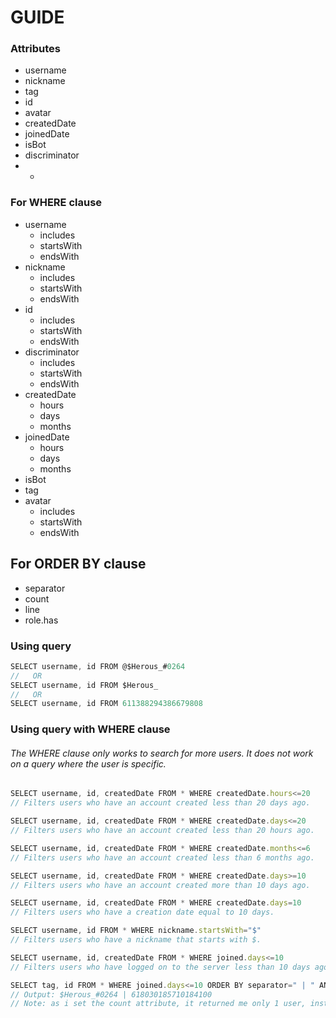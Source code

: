 # GUIDE

### Attributes
- username
- nickname
- tag
- id
- avatar
- createdDate
- joinedDate
- isBot
- discriminator
- *

### For WHERE clause
<ul>
<li>username<ul>
<li>includes</li>
<li>startsWith</li>
<li>endsWith</li>
</ul></li>
<li>nickname<ul>
<li>includes</li>
<li>startsWith</li>
<li>endsWith</li>
</ul></li>
<li>id<ul>
<li>includes</li>
<li>startsWith</li>
<li>endsWith</li>
</ul></li>
<li>discriminator<ul>
<li>includes</li>
<li>startsWith</li>
<li>endsWith</li>
</ul></li>
<li>createdDate<ul>
<li>hours</li>
<li>days</li>
<li>months</li>
</ul></li>
<li>joinedDate<ul>
<li>hours</li>
<li>days</li>
<li>months</li>
</ul></li>
<li>isBot</li>
<li>tag</li>
<li>avatar<ul>
<li>includes</li>
<li>startsWith</li>
<li>endsWith</li>
</ul></li>
</ul>

## For ORDER BY clause
- separator
- count
- line
- role.has

### Using query
```javascript
SELECT username, id FROM @$Herous_#0264
//   OR
SELECT username, id FROM $Herous_
//   OR
SELECT username, id FROM 611388294386679808
```

### Using query with WHERE clause
###### The WHERE clause only works to search for more users. It does not work on a query where the user is specific.
```javascript
SELECT username, id, createdDate FROM * WHERE createdDate.hours<=20
// Filters users who have an account created less than 20 days ago.
```
```javascript
SELECT username, id, createdDate FROM * WHERE createdDate.days<=20
// Filters users who have an account created less than 20 hours ago.
```
```javascript
SELECT username, id, createdDate FROM * WHERE createdDate.months<=6
// Filters users who have an account created less than 6 months ago.
```
```javascript
SELECT username, id, createdDate FROM * WHERE createdDate.days>=10
// Filters users who have an account created more than 10 days ago.
```
```javascript
SELECT username, id, createdDate FROM * WHERE createdDate.days=10
// Filters users who have a creation date equal to 10 days.
```
```javascript
SELECT username, id FROM * WHERE nickname.startsWith="$"
// Filters users who have a nickname that starts with $.
```
```javascript
SELECT username, id, createdDate FROM * WHERE joined.days<=10
// Filters users who have logged on to the server less than 10 days ago.
```
```javascript
SELECT tag, id FROM * WHERE joined.days<=10 ORDER BY separator=" | " AND count=1
// Output: $Herous_#0264 | 618030185710184100
// Note: as i set the count attribute, it returned me only 1 user, instead of 3.
```
